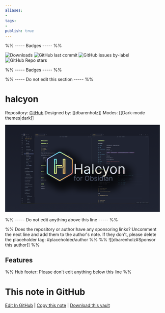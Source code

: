 ```yaml
---
aliases:
- 
tags: 
- 
publish: true
---
```


%% ----- Badges ----- %%

![Downloads](https://img.shields.io/badge/downloads-8300-573E7A?style=for-the-badge&logo=)
![GitHub last commit](https://img.shields.io/github/last-commit/dbarenholz/halcyon-obsidian?color=573E7A&label=last%20update&logo=github&style=for-the-badge)
![GitHub issues by-label](https://img.shields.io/github/issues/dbarenholz/halcyon-obsidian/help%20wanted?color=573E7A&logo=github&style=for-the-badge) 
![GitHub Repo stars](https://img.shields.io/github/stars/dbarenholz/halcyon-obsidian?color=573E7A&logo=github&style=for-the-badge)

%% ----- Badges ----- %%

%% ----- Do not edit this section ----- %%

# halcyon

Repository: [GitHub](https://github.com/dbarenholz/halcyon-obsidian)
Designed by: [[dbarenholz]]
Modes: [[Dark-mode themes|dark]]



![screenshot](https://github.com/dbarenholz/halcyon-obsidian/raw/HEAD/img/halcyon-banner-small.png)

%% ----- Do not edit anything above this line ----- %% 

%% Does the repository or author have any sponsoring links? Uncomment the next line and add them to the author's note. If they don't, please delete the placeholder tag: #placeholder/author %%
%% ![[dbarenholz#Sponsor this author]] %%


## Features



%% Hub footer: Please don't edit anything below this line %%

# This note in GitHub

<span class="git-footer">[Edit In GitHub](https://github.dev/obsidian-community/obsidian-hub/blob/main/02%20-%20Community%20Expansions/02.05%20All%20Community%20Expansions/Themes/halcyon.md "git-hub-edit-note") | [Copy this note](https://raw.githubusercontent.com/obsidian-community/obsidian-hub/main/02%20-%20Community%20Expansions/02.05%20All%20Community%20Expansions/Themes/halcyon.md "git-hub-copy-note") | [Download this vault](https://github.com/obsidian-community/obsidian-hub/archive/refs/heads/main.zip "git-hub-download-vault") </span>
